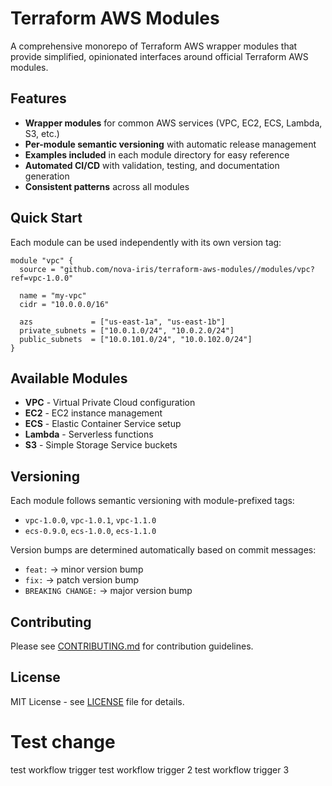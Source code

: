 # Terraform AWS Modules

A comprehensive monorepo of Terraform AWS wrapper modules that provide simplified, opinionated interfaces around official Terraform AWS modules.

## Features

- **Wrapper modules** for common AWS services (VPC, EC2, ECS, Lambda, S3, etc.)
- **Per-module semantic versioning** with automatic release management
- **Examples included** in each module directory for easy reference
- **Automated CI/CD** with validation, testing, and documentation generation
- **Consistent patterns** across all modules

## Quick Start

Each module can be used independently with its own version tag:

```hcl
module "vpc" {
  source = "github.com/nova-iris/terraform-aws-modules//modules/vpc?ref=vpc-1.0.0"
  
  name = "my-vpc"
  cidr = "10.0.0.0/16"
  
  azs             = ["us-east-1a", "us-east-1b"]
  private_subnets = ["10.0.1.0/24", "10.0.2.0/24"]
  public_subnets  = ["10.0.101.0/24", "10.0.102.0/24"]
}
```

## Available Modules

- **VPC** - Virtual Private Cloud configuration
- **EC2** - EC2 instance management
- **ECS** - Elastic Container Service setup
- **Lambda** - Serverless functions
- **S3** - Simple Storage Service buckets

## Versioning

Each module follows semantic versioning with module-prefixed tags:
- `vpc-1.0.0`, `vpc-1.0.1`, `vpc-1.1.0`
- `ecs-0.9.0`, `ecs-1.0.0`, `ecs-1.1.0`

Version bumps are determined automatically based on commit messages:
- `feat:` → minor version bump
- `fix:` → patch version bump  
- `BREAKING CHANGE:` → major version bump

## Contributing

Please see [CONTRIBUTING.md](CONTRIBUTING.md) for contribution guidelines.

## License

MIT License - see [LICENSE](LICENSE) file for details.
# Test change
test workflow trigger
test workflow trigger 2
test workflow trigger 3

